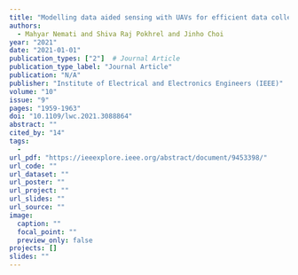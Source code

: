 ```yaml
---
title: "Modelling data aided sensing with UAVs for efficient data collection"
authors:
  - Mahyar Nemati and Shiva Raj Pokhrel and Jinho Choi
year: "2021"
date: "2021-01-01"
publication_types: ["2"]  # Journal Article
publication_type_label: "Journal Article"
publication: "N/A"
publisher: "Institute of Electrical and Electronics Engineers (IEEE)"
volume: "10"
issue: "9"
pages: "1959-1963"
doi: "10.1109/lwc.2021.3088864"
abstract: ""
cited_by: "14"
tags:
  - 
url_pdf: "https://ieeexplore.ieee.org/abstract/document/9453398/"
url_code: ""
url_dataset: ""
url_poster: ""
url_project: ""
url_slides: ""
url_source: ""
image:
  caption: ""
  focal_point: ""
  preview_only: false
projects: []
slides: ""
---
```

